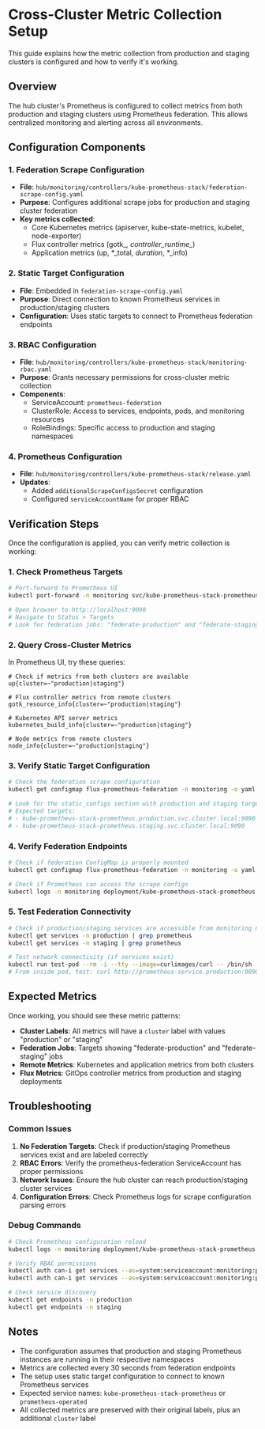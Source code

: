 # Cross-Cluster Metric Collection Setup

This guide explains how the metric collection from production and staging clusters is configured and how to verify it's working.

## Overview

The hub cluster's Prometheus is configured to collect metrics from both production and staging clusters using Prometheus federation. This allows centralized monitoring and alerting across all environments.

## Configuration Components

### 1. Federation Scrape Configuration
- **File**: `hub/monitoring/controllers/kube-prometheus-stack/federation-scrape-config.yaml`
- **Purpose**: Configures additional scrape jobs for production and staging cluster federation
- **Key metrics collected**:
  - Core Kubernetes metrics (apiserver, kube-state-metrics, kubelet, node-exporter)
  - Flux controller metrics (gotk_*, controller_runtime_*)
  - Application metrics (up, *_total, *_duration_*, *_info)

### 2. Static Target Configuration
- **File**: Embedded in `federation-scrape-config.yaml`
- **Purpose**: Direct connection to known Prometheus services in production/staging clusters
- **Configuration**: Uses static targets to connect to Prometheus federation endpoints

### 3. RBAC Configuration
- **File**: `hub/monitoring/controllers/kube-prometheus-stack/monitoring-rbac.yaml`
- **Purpose**: Grants necessary permissions for cross-cluster metric collection
- **Components**:
  - ServiceAccount: `prometheus-federation`
  - ClusterRole: Access to services, endpoints, pods, and monitoring resources
  - RoleBindings: Specific access to production and staging namespaces

### 4. Prometheus Configuration
- **File**: `hub/monitoring/controllers/kube-prometheus-stack/release.yaml`
- **Updates**: 
  - Added `additionalScrapeConfigsSecret` configuration
  - Configured `serviceAccountName` for proper RBAC

## Verification Steps

Once the configuration is applied, you can verify metric collection is working:

### 1. Check Prometheus Targets
```bash
# Port-forward to Prometheus UI
kubectl port-forward -n monitoring svc/kube-prometheus-stack-prometheus 9090:9090

# Open browser to http://localhost:9090
# Navigate to Status > Targets
# Look for federation jobs: "federate-production" and "federate-staging"
```

### 2. Query Cross-Cluster Metrics
In Prometheus UI, try these queries:

```promql
# Check if metrics from both clusters are available
up{cluster=~"production|staging"}

# Flux controller metrics from remote clusters
gotk_resource_info{cluster=~"production|staging"}

# Kubernetes API server metrics
kubernetes_build_info{cluster=~"production|staging"}

# Node metrics from remote clusters
node_info{cluster=~"production|staging"}
```

### 3. Verify Static Target Configuration
```bash
# Check the federation scrape configuration
kubectl get configmap flux-prometheus-federation -n monitoring -o yaml

# Look for the static_configs section with production and staging targets
# Expected targets:
# - kube-prometheus-stack-prometheus.production.svc.cluster.local:9090
# - kube-prometheus-stack-prometheus.staging.svc.cluster.local:9090
```

### 4. Verify Federation Endpoints
```bash
# Check if federation ConfigMap is properly mounted
kubectl get configmap flux-prometheus-federation -n monitoring -o yaml

# Check if Prometheus can access the scrape configs
kubectl logs -n monitoring deployment/kube-prometheus-stack-prometheus -c prometheus
```

### 5. Test Federation Connectivity
```bash
# Check if production/staging services are accessible from monitoring namespace
kubectl get services -n production | grep prometheus
kubectl get services -n staging | grep prometheus

# Test network connectivity (if services exist)
kubectl run test-pod --rm -i --tty --image=curlimages/curl -- /bin/sh
# From inside pod, test: curl http://prometheus-service.production:9090/federate
```

## Expected Metrics

Once working, you should see these metric patterns:

- **Cluster Labels**: All metrics will have a `cluster` label with values "production" or "staging"
- **Federation Jobs**: Targets showing "federate-production" and "federate-staging" jobs
- **Remote Metrics**: Kubernetes and application metrics from both clusters
- **Flux Metrics**: GitOps controller metrics from production and staging deployments

## Troubleshooting

### Common Issues

1. **No Federation Targets**: Check if production/staging Prometheus services exist and are labeled correctly
2. **RBAC Errors**: Verify the prometheus-federation ServiceAccount has proper permissions
3. **Network Issues**: Ensure the hub cluster can reach production/staging cluster services
4. **Configuration Errors**: Check Prometheus logs for scrape configuration parsing errors

### Debug Commands

```bash
# Check Prometheus configuration reload
kubectl logs -n monitoring deployment/kube-prometheus-stack-prometheus -c config-reloader

# Verify RBAC permissions
kubectl auth can-i get services --as=system:serviceaccount:monitoring:prometheus-federation -n production
kubectl auth can-i get services --as=system:serviceaccount:monitoring:prometheus-federation -n staging

# Check service discovery
kubectl get endpoints -n production
kubectl get endpoints -n staging
```

## Notes

- The configuration assumes that production and staging Prometheus instances are running in their respective namespaces
- Metrics are collected every 30 seconds from federation endpoints  
- The setup uses static target configuration to connect to known Prometheus services
- Expected service names: `kube-prometheus-stack-prometheus` or `prometheus-operated`
- All collected metrics are preserved with their original labels, plus an additional `cluster` label
